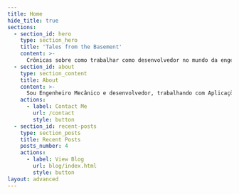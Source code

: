 ```yaml
---
title: Home
hide_title: true
sections:
  - section_id: hero
    type: section_hero
    title: 'Tales from the Basement'
    content: >-
      Crônicas sobre como trabalhar como desenvolvedor no mundo da engenharia.
  - section_id: about
    type: section_content
    title: About
    content: >-
      Sou Engenheiro Mecânico e desenvolvedor, trabalhando com Aplicações de Engenharia. Desenvolvedor de PML e C#. Quando não estou trabalhando, gosto de escrever contos sobre as coisas incômodas da vida e preparar drinques.
    actions:
      - label: Contact Me
        url: /contact
        style: button
  - section_id: recent-posts
    type: section_posts
    title: Recent Posts
    posts_number: 4
    actions:
      - label: View Blog
        url: blog/index.html
        style: button
layout: advanced
---
```

